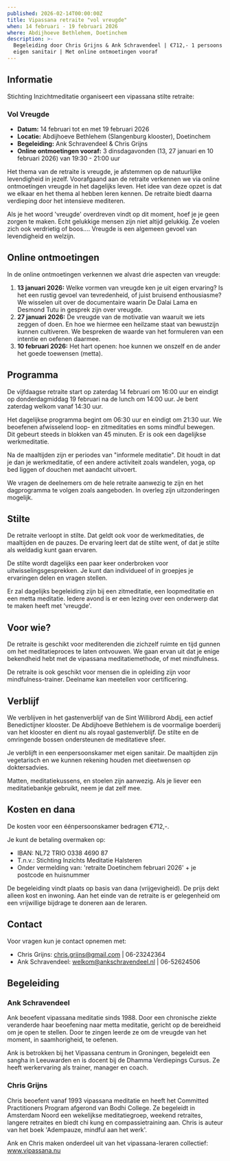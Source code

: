 ```yaml
---
published: 2026-02-14T00:00:00Z
title: Vipassana retraite "vol vreugde"
when: 14 februari - 19 februari 2026
where: Abdijhoeve Bethlehem, Doetinchem
description: >-
  Begeleiding door Chris Grijns & Ank Schravendeel | €712,- 1 persoons kamer met
  eigen sanitair | Met online ontmoetingen vooraf
---
```

## Informatie

Stichting Inzichtmeditatie organiseert een vipassana stilte retraite:

### Vol Vreugde

* **Datum:** 14 februari tot en met 19 februari 2026
* **Locatie:** Abdijhoeve Bethlehem (Slangenburg klooster), Doetinchem
* **Begeleiding:** Ank Schravendeel & Chris Grijns
* **Online ontmoetingen vooraf:** 3 dinsdagavonden (13, 27 januari en 10 februari 2026) van 19:30 - 21:00 uur

Het thema van de retraite is vreugde, je afstemmen op de natuurlijke levendigheid in jezelf. Voorafgaand aan de retraite verkennen we via online ontmoetingen vreugde in het dagelijks leven. Het idee van deze opzet is dat we elkaar en het thema al hebben leren kennen. De retraite biedt daarna verdieping door het intensieve mediteren.

Als je het woord 'vreugde' overdreven vindt op dit moment, hoef je je geen zorgen te maken. Echt gelukkige mensen zijn niet altijd gelukkig. Ze voelen zich ook verdrietig of boos.... Vreugde is een algemeen gevoel van levendigheid en welzijn.

## Online ontmoetingen

In de online ontmoetingen verkennen we alvast drie aspecten van vreugde:

1. **13 januari 2026:** Welke vormen van vreugde ken je uit eigen ervaring? Is het een rustig gevoel van tevredenheid, of juist bruisend enthousiasme? We wisselen uit over de documentaire waarin De Dalai Lama en Desmond Tutu in gesprek zijn over vreugde.
2. **27 januari 2026:** De vreugde van de motivatie van waaruit we iets zeggen of doen. En hoe we hiermee een heilzame staat van bewustzijn kunnen cultiveren. We bespreken de waarde van het formuleren van een intentie en oefenen daarmee.
3. **10 februari 2026:** Het hart openen: hoe kunnen we onszelf en de ander het goede toewensen (metta).

## Programma

De vijfdaagse retraite start op zaterdag 14 februari om 16:00 uur en eindigt op donderdagmiddag 19 februari na de lunch om 14:00 uur. Je bent zaterdag welkom vanaf 14:30 uur.

Het dagelijkse programma begint om 06:30 uur en eindigt om 21:30 uur. We beoefenen afwisselend loop- en zitmeditaties en soms mindful bewegen. Dit gebeurt steeds in blokken van 45 minuten. Er is ook een dagelijkse werkmeditatie.

Na de maaltijden zijn er periodes van "informele meditatie". Dit houdt in dat je dan je werkmeditatie, of een andere activiteit zoals wandelen, yoga, op bed liggen of douchen met aandacht uitvoert.

We vragen de deelnemers om de hele retraite aanwezig te zijn en het dagprogramma te volgen zoals aangeboden. In overleg zijn uitzonderingen mogelijk.

## Stilte

De retraite verloopt in stilte. Dat geldt ook voor de werkmeditaties, de maaltijden en de pauzes. De ervaring leert dat de stilte went, of dat je stilte als weldadig kunt gaan ervaren.

De stilte wordt dagelijks een paar keer onderbroken voor uitwisselingsgesprekken. Je kunt dan individueel of in groepjes je ervaringen delen en vragen stellen.

Er zal dagelijks begeleiding zijn bij een zitmeditatie, een loopmeditatie en een metta meditatie. Iedere avond is er een lezing over een onderwerp dat te maken heeft met 'vreugde'.

## Voor wie?

De retraite is geschikt voor mediterenden die zichzelf ruimte en tijd gunnen om het meditatieproces te laten ontvouwen. We gaan ervan uit dat je enige bekendheid hebt met de vipassana meditatiemethode, of met mindfulness.

De retraite is ook geschikt voor mensen die in opleiding zijn voor mindfulness-trainer. Deelname kan meetellen voor certificering.

## Verblijf

We verblijven in het gastenverblijf van de Sint Willibrord Abdij, een actief Benedictijner klooster. De Abdijhoeve Bethlehem is de voormalige boerderij van het klooster en dient nu als royaal gastenverblijf. De stilte en de omringende bossen ondersteunen de meditatieve sfeer.

Je verblijft in een eenpersoonskamer met eigen sanitair. De maaltijden zijn vegetarisch en we kunnen rekening houden met dieetwensen op doktersadvies.

Matten, meditatiekussens, en stoelen zijn aanwezig. Als je liever een meditatiebankje gebruikt, neem je dat zelf mee.

## Kosten en dana

De kosten voor een éénpersoonskamer bedragen €712,-.

Je kunt de betaling overmaken op:

* IBAN: NL72 TRIO 0338 4690 87
* T.n.v.: Stichting Inzichts Meditatie Halsteren
* Onder vermelding van: 'retraite Doetinchem februari 2026' + je postcode en huisnummer

De begeleiding vindt plaats op basis van dana (vrijgevigheid). De prijs dekt alleen kost en inwoning. Aan het einde van de retraite is er gelegenheid om een vrijwillige bijdrage te doneren aan de leraren.

## Contact

Voor vragen kun je contact opnemen met:

* Chris Grijns: chris.grijns@gmail.com \| 06-23242364
* Ank Schravendeel: welkom@ankschravendeel.nl \| 06-52624506

## Begeleiding

### Ank Schravendeel

Ank beoefent vipassana meditatie sinds 1988. Door een chronische ziekte veranderde haar beoefening naar metta meditatie, gericht op de bereidheid om je open te stellen. Door te zingen leerde ze om de vreugde van het moment, in saamhorigheid, te oefenen.

Ank is betrokken bij het Vipassana centrum in Groningen, begeleidt een sangha in Leeuwarden en is docent bij de Dhamma Verdiepings Cursus. Ze heeft werkervaring als trainer, manager en coach.

### Chris Grijns

Chris beoefent vanaf 1993 vipassana meditatie en heeft het Committed Practitioners Program afgerond van Bodhi College. Ze begeleidt in Amsterdam Noord een wekelijkse meditatiegroep, weekend retraites, langere retraites en biedt chi kung en compassietraining aan. Chris is auteur van het boek 'Adempauze, mindful aan het werk'.

Ank en Chris maken onderdeel uit van het vipassana-leraren collectief: www.vipassana.nu